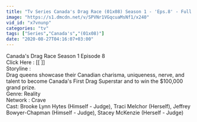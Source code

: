 ```yaml
---
title: "Tv Series Canada's Drag Race (01x08) Season 1 - 'Eps.8' - Full Episodes"
image: "https://s1.dmcdn.net/v/SPVNr1VGqcuaMsNf1/x240"
vid_id: "x7vnunp"
categories: "tv"
tags: ["Series","Canada's","(01x08)"]
date: "2020-08-27T04:16:07+03:00"
---
```

Canada's Drag Race Season 1 Episode 8  <br>Click Here : [[  ]]  <br>Storyline :  <br>Drag queens showcase their Canadian charisma, uniqueness, nerve, and talent to become Canada's First Drag Superstar and to win the $100,000 grand prize.  <br>Genre: Reality  <br>Network : Crave  <br>Cast: Brooke Lynn Hytes (Himself - Judge), Traci Melchor (Herself), Jeffrey Bowyer-Chapman (Himself - Judge), Stacey McKenzie (Herself - Judge)
